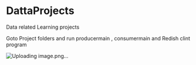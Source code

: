 # DattaProjects
Data related Learning projects

Goto Project folders and run producermain , consumermain and Redish clint program

![Uploading image.png…]()
